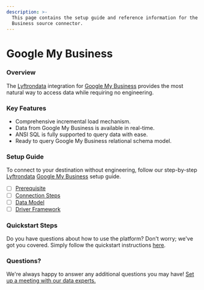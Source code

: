 ```yaml
---
description: >-
  This page contains the setup guide and reference information for the Google My
  Business source connector.
---
```


# Google My Business

### Overview

The [Lyftrondata](https://www.lyftrondata.com/) integration for [Google My Business](None/) provides the most natural way to access data while requiring no engineering.

### Key Features

* Comprehensive incremental load mechanism.
* Data from Google My Business is available in real-time.
* ANSI SQL is fully supported to query data with ease.
* Ready to query Google My Business relational schema model.

### Setup Guide

To connect to your destination without engineering, follow our step-by-step [Lyftrondata](https://www.lyftrondata.com/) [Google My Business](None/) setup guide.

* [ ] [Prerequisite](prerequisite.md)
* [ ] [Connection Steps](connection-steps.md)
* [ ] [Data Model](data-model/erd.md)
* [ ] [Driver Framework](driver-framework/)

### Quickstart Steps

Do you have questions about how to use the platform? Don't worry; we've got you covered. Simply follow the quickstart instructions [here](../../).

### Questions? <a href="#questions" id="questions"></a>

We're always happy to answer any additional questions you may have! [Set up a meeting with our data experts.](https://www.lyftrondata.com/book-a-meeting/)
